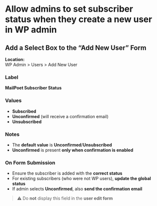 # Allow admins to set subscriber status when they create a new user in WP admin

## Add a Select Box to the “Add New User” Form

**Location:**  
WP Admin > Users > Add New User

### Label
**MailPoet Subscriber Status**

### Values
- **Subscribed**
- **Unconfirmed** (will receive a confirmation email)
- **Unsubscribed**

### Notes
- The **default value** is **Unconfirmed**/**Unsubscribed**
- **Unconfirmed** is present **only when confirmation is enabled**

### On Form Submission
- Ensure the subscriber is added with the **correct status**
- For existing subscribers (who were not WP users), **update the global status**
- If admin selects **Unconfirmed**, also **send the confirmation email**

> ⚠️ Do **not** display this field in the **user edit form**